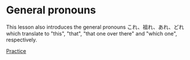 # General pronouns

This lesson also introduces the general pronouns これ、祖れ、あれ、どれ which translate to "this", "that", "that one over there" and "which one", respectively.

[Practice](https://www.duolingo.com/skill/ja/Food-1/tips-and-notes)

